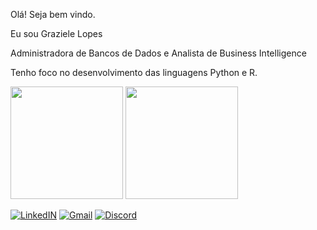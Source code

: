 Olá!  Seja  bem vindo.

Eu sou Graziele Lopes

Administradora de Bancos de Dados e Analista de Business Intelligence 

Tenho foco no desenvolvimento das  linguagens  Python e R.

<div>

<img height="180em" src="https://github-readme-stats.vercel.app/api?username=lopesgrazi&show_icons=true&theme=tokyonight"/>
<img height="180em" src="https://github-readme-stats.vercel.app/api/top-langs/?username=lopesgrazi&layout=compact&theme=tokyonight"/>
</div>

[![LinkedIN](https://img.shields.io/badge/LinkedIn-0077B5?style=for-the-badge&logo=linkedin&logoColor=white
)](https://www.linkedin.com/in/grazielelopesclouddataengineer/)
[![Gmail](https://img.shields.io/badge/Gmail-D14836?style=for-the-badge&logo=gmail&logoColor=white)](https://mail.google.com/mail/u/0/#inbox?compose=DmwnWrRspGsHXZQnTzGhNDxjJhlnbsklmShjCmDPsnGqPvNvknmnrsnCCBqbvzMHkdRMJJnRstRb)
[![Discord](https://img.shields.io/badge/Discord-7289DA?style=for-the-badge&logo=discord&logoColor=white)](https://discord.com/channels/@grazilopes_dataengineer)



  
  
